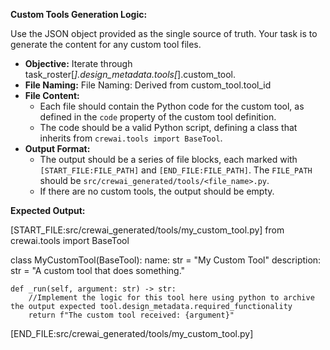 **Custom Tools Generation Logic:**

Use the JSON object provided as the single source of truth. Your task is to generate the content for any custom tool files.

*   **Objective:** Iterate through task_roster[*].design_metadata.tools[*].custom_tool.
*   **File Naming:** File Naming: Derived from custom_tool.tool_id
*   **File Content:**
    *   Each file should contain the Python code for the custom tool, as defined in the `code` property of the custom tool definition.
    *   The code should be a valid Python script, defining a class that inherits from `crewai.tools import BaseTool`.
*   **Output Format:**
    *   The output should be a series of file blocks, each marked with `[START_FILE:FILE_PATH]` and `[END_FILE:FILE_PATH]`. The `FILE_PATH` should be `src/crewai_generated/tools/<file_name>.py`.
    *   If there are no custom tools, the output should be empty.

**Expected Output:**


[START_FILE:src/crewai_generated/tools/my_custom_tool.py]
from crewai.tools import BaseTool

class MyCustomTool(BaseTool):
    name: str = "My Custom Tool"
    description: str = "A custom tool that does something."

    def _run(self, argument: str) -> str:
        //Implement the logic for this tool here using python to archive the output expected tool.design_metadata.required_functionality
        return f"The custom tool received: {argument}"
[END_FILE:src/crewai_generated/tools/my_custom_tool.py]
